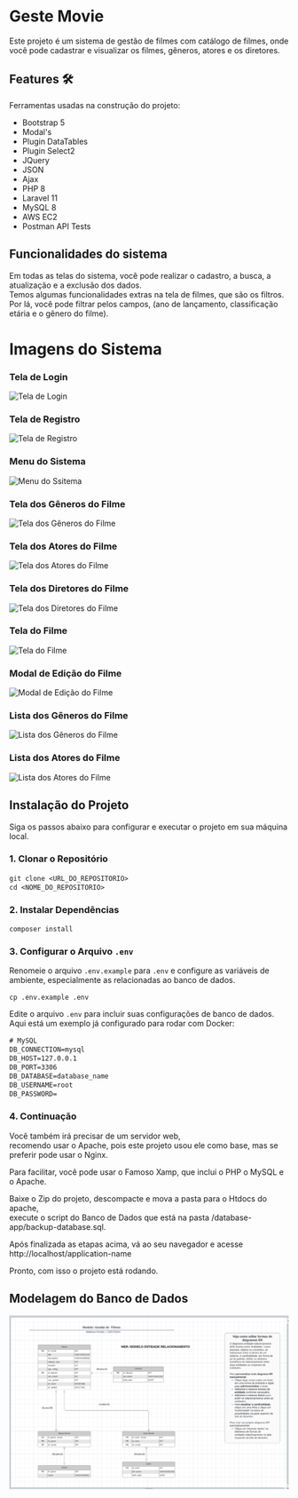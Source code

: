 # Geste Movie
Este projeto é um sistema de gestão de filmes com catálogo de filmes, onde você pode cadastrar e visualizar os filmes, gêneros, atores e os diretores. <br />

[//]: # (Você pode ver o projeto funcionando [clicando aqui]http://ec2-18-228-190-190.sa-east-1.compute.amazonaws.com/.)

## Features :hammer_and_wrench:
Ferramentas usadas na construção do projeto:
- Bootstrap 5
- Modal's
- Plugin DataTables
- Plugin Select2 
- JQuery
- JSON
- Ajax
- PHP 8
- Laravel 11
- MySQL 8
- AWS EC2
- Postman API Tests
## Funcionalidades do sistema
Em todas as telas do sistema, você pode realizar o cadastro, a busca, a atualização e a exclusão dos dados. <br />
Temos algumas funcionalidades extras na tela de filmes, que são os filtros. <br /> 
Por lá, você pode filtrar pelos campos, (ano de lançamento, classificação etária e o gênero do filme). <br />

# Imagens do Sistema
### Tela de Login
![Tela de Login](https://github.com/am-matheusoliveira/geste-movie/assets/94059670/c9d4986f-c925-494c-bf1e-8909bdb87a90)

### Tela de Registro
![Tela de Registro](https://github.com/am-matheusoliveira/geste-movie/assets/94059670/bf017a38-21ac-47fa-9ce1-de2d7a94f404)

### Menu do Sistema
![Menu do Ssitema](https://github.com/am-matheusoliveira/geste-movie/assets/94059670/f7db26d1-df15-4e8b-8498-0af625f8fd2a)

### Tela dos Gêneros do Filme
![Tela dos Gêneros do Filme](https://github.com/am-matheusoliveira/geste-movie/assets/94059670/5246c01d-5967-48fc-abd2-e33679e1e076)

### Tela dos Atores do Filme
![Tela dos Atores do Filme](https://github.com/am-matheusoliveira/geste-movie/assets/94059670/167e8e20-93c6-4aa6-9a50-bd8a48d0d884)

### Tela dos Diretores do Filme
![Tela dos Diretores do Filme](https://github.com/am-matheusoliveira/geste-movie/assets/94059670/9edb5866-831f-4795-a832-0598a99b12d3)

### Tela do Filme
![Tela do Filme](https://github.com/am-matheusoliveira/geste-movie/assets/94059670/179f68c5-ad96-4b2d-94f1-89d227887bd1)

### Modal de Edição do Filme
![Modal de Edição do Filme](https://github.com/am-matheusoliveira/geste-movie/assets/94059670/a765684a-c651-44df-9560-f69fa709d429)

### Lista dos Gêneros do Filme
![Lista dos Gêneros do Filme](https://github.com/am-matheusoliveira/geste-movie/assets/94059670/511b89c6-413d-4832-90f3-44ac17ac5fcf)

### Lista dos Atores do Filme
![Lista dos Atores do Filme](https://github.com/am-matheusoliveira/geste-movie/assets/94059670/1fe996f2-9b32-4261-86ff-fce483318346)

## Instalação do Projeto
Siga os passos abaixo para configurar e executar o projeto em sua máquina local.
### 1. Clonar o Repositório
```
git clone <URL_DO_REPOSITORIO>
cd <NOME_DO_REPOSITORIO>
```
### 2. Instalar Dependências
```
composer install
```
### 3. Configurar o Arquivo `.env`
Renomeie o arquivo `.env.example` para `.env` e configure as variáveis de ambiente, especialmente as relacionadas ao banco de dados.
```
cp .env.example .env
```
Edite o arquivo `.env` para incluir suas configurações de banco de dados.<br>
Aqui está um exemplo já configurado para rodar com Docker:
```
# MySQL
DB_CONNECTION=mysql
DB_HOST=127.0.0.1
DB_PORT=3306
DB_DATABASE=database_name
DB_USERNAME=root
DB_PASSWORD=
```
### 4. Continuação
Você também irá precisar de um servidor web, <br />
recomendo usar o Apache, pois este projeto usou ele como base, mas se preferir pode usar o Nginx. <br />

Para facilitar, você pode usar o Famoso Xamp, que inclui o PHP o MySQL e o Apache. <br />

Baixe o Zip do projeto, descompacte e mova a pasta para o Htdocs do apache, <br />
execute o script do Banco de Dados que está na pasta /database-app/backup-database.sql. <br />

Após finalizada as etapas acima, vá ao seu navegador e acesse http://localhost/application-name <br />

Pronto, com isso o projeto está rodando. <br />


## Modelagem do Banco de Dados
![Modelagem do Banco de Dados](https://github.com/am-matheusoliveira/geste-movie/blob/main/database-app/LucidChart%20Modelagem%20do%20Banco.png)











